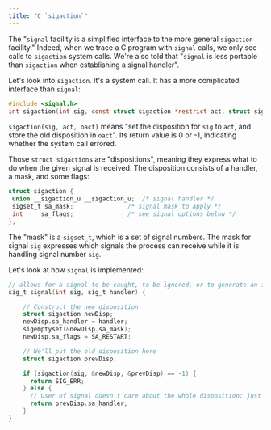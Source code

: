 ```yaml
---
title: "C `sigaction`"
---
```


The "`signal` facility is a simplified interface to the more general `sigaction` facility." Indeed, when we trace a C program with `signal` calls, we only see calls to `sigaction` system calls. We're also told that "`signal` is less portable than `sigaction` when establishing a signal handler".

Let's look into `sigaction`. It's a system call. It has a more complicated interface than `signal`:

```c
#include <signal.h>
int sigaction(int sig, const struct sigaction *restrict act, struct sigaction *restrict oact);
```

`sigaction(sig, act, oact)` means "set the disposition for `sig` to `act`, and store the old disposition in `oact`". Its return value is 0 or -1, indicating whether the system call errored.

Those `struct sigaction`s are "dispositions", meaning they express what to do when the given signal is received. The disposition consists of a handler, a mask, and some flags:

```c
struct sigaction {
 union __sigaction_u __sigaction_u;  /* signal handler */
 sigset_t sa_mask;               /* signal mask to apply */
 int     sa_flags;               /* see signal options below */
};
```

The "mask" is a `sigset_t`, which is a set of signal numbers. The mask for signal `sig` expresses which signals the process can receive while it is handling signal number `sig`.

Let's look at how `signal` is implemented:

```c
// allows for a signal to be caught, to be ignored, or to generate an interrupt
sig_t signal(int sig, sig_t handler) {

    // Construct the new disposition
    struct sigaction newDisp;
    newDisp.sa_handler = handler;
    sigemptyset(&newDisp.sa_mask);
    newDisp.sa_flags = SA_RESTART;

    // We'll put the old disposition here
    struct sigaction prevDisp;

    if (sigaction(sig, &newDisp, &prevDisp) == -1) {
      return SIG_ERR;
    } else {
      // User of signal doesn't care about the whole disposition; just the handler
      return prevDisp.sa_handler;
    }
}
```
